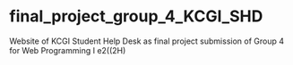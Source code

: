 # final_project_group_4_KCGI_SHD
Website of KCGI Student Help Desk as final project submission of Group 4 for Web Programming I e2((2H)
